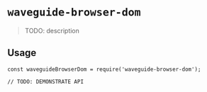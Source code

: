 # `waveguide-browser-dom`

> TODO: description

## Usage

```
const waveguideBrowserDom = require('waveguide-browser-dom');

// TODO: DEMONSTRATE API
```
